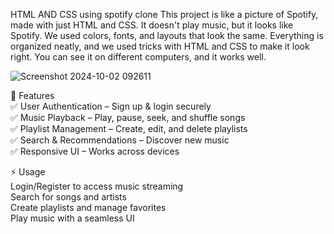 HTML AND CSS using spotify clone This project is like a picture of Spotify, made with just HTML and CSS. It doesn't play music, but it looks like Spotify. We used colors, fonts, and layouts that look the same. Everything is organized neatly, and we used tricks with HTML and CSS to make it look right. You can see it on different computers, and it works well.<br>

![Screenshot 2024-10-02 092611](https://github.com/user-attachments/assets/a2e4aedf-fb20-4160-856b-c911ae71fd08)<br>

🚀 Features<br>
✅ User Authentication – Sign up & login securely<br>
✅ Music Playback – Play, pause, seek, and shuffle songs<br>
✅ Playlist Management – Create, edit, and delete playlists<br>
✅ Search & Recommendations – Discover new music<br>
✅ Responsive UI – Works across devices<br>

⚡ Usage<br>
Login/Register to access music streaming<br>
Search for songs and artists<br>
Create playlists and manage favorites<br>
Play music with a seamless UI<br>
